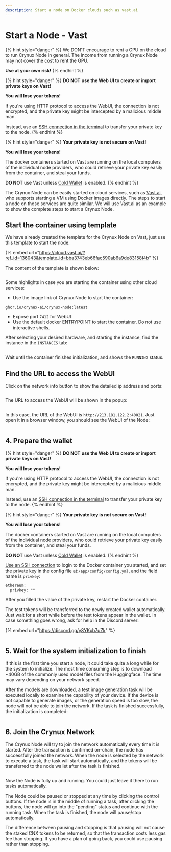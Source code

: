 ```yaml
---
description: Start a node on Docker clouds such as vast.ai
---
```


# Start a Node - Vast

{% hint style="danger" %}
We DON'T encourage to rent a GPU on the cloud to run Crynux Node in general. The income from running a Crynux Node may not cover the cost to rent the GPU.

**Use at your own risk!**
{% endhint %}

{% hint style="danger" %}
**DO NOT** **use the Web UI to create or import private keys on Vast!**

**You will lose your tokens!**

If you're using HTTP protocol to access the WebUI, the connection is not encrypted, and the private key might be intercepted by a malicious middle man.

Instead, use an [SSH connection in the terminal](https://vast.ai/docs/gpu-instances/ssh?\_gl=1\*ye4y7p\*\_gcl\_au\*OTc1MTUwMTIwLjE3MTY2MTA3OTkuMzAyNTUxNjAzLjE3MTY2NDIxMzkuMTcxNjY0MjEzOA..\*\_ga\*NTc0NjQxMDIwLjE3MTY2MTA3OTk.\*\_ga\_DG15WC8WXG\*MTcxNjYxMDc5OS4xLjEuMTcxNjY0Nzg1MC42MC4wLjA.) to transfer your private key to the node.
{% endhint %}

{% hint style="danger" %}
**Your private key is not secure on Vast!**

**You will lose your tokens!**

The docker containers started on Vast are running on the local computers of the individual node providers, who could retrieve your private key easily from the container, and steal your funds.

**DO NOT** use Vast unless [Cold Wallet](private-key-security.md) is enabled.
{% endhint %}

The Crynux Node can be easily started on cloud services, such as [Vast.ai](https://vast.ai/), who supports starting a VM using Docker images directly. The steps to start a node on those services are quite similar. We will use Vast.ai as an example to show the complete steps to start a Crynux Node.

## Start the container using template

We have already created the template for the Crynux Node on Vast, just use this template to start the node:

{% embed url="https://cloud.vast.ai/?ref_id=136043&template_id=bba3743eb66fac590ab6a9de83158f4b" %}

The content of the template is shown below:

<figure><img src="../.gitbook/assets/e2e99275247966afe9197eee2f70218.png" alt=""><figcaption></figcaption></figure>

Some highlights in case you are starting the container using other cloud services:

* Use the image link of Crynux Node to start the container:&#x20;

`ghcr.io/crynux-ai/crynux-node:latest`

* Expose port `7412` for WebUI
* Use the default docker ENTRYPOINT to start the container. Do not use interactive shells.

After selecting your desired hardware, and starting the instance, find the instance in the `INSTANCES` tab:

<figure><img src="../.gitbook/assets/c35f22fdcc91d9906363314ce7ff526.png" alt=""><figcaption></figcaption></figure>

Wait until the container finishes initialization, and shows the `RUNNING` status.

## Find the URL to access the WebUI

Click on the network info button to show the detailed ip address and ports:

<figure><img src="../.gitbook/assets/image (3).png" alt=""><figcaption></figcaption></figure>

The URL to access the WebUI will be shown in the popup:

<figure><img src="../.gitbook/assets/image (4).png" alt=""><figcaption></figcaption></figure>

In this case, the URL of the WebUI is `http://213.181.122.2:40021`. Just open it in a browser window, you should see the WebUI of the Node:

<figure><img src="../.gitbook/assets/1d2593321953160bab0838ed3d54748.png" alt=""><figcaption></figcaption></figure>

## 4. Prepare the wallet

{% hint style="danger" %}
**DO NOT** **use the Web UI to create or import private keys on Vast!**

**You will lose your tokens!**

If you're using HTTP protocol to access the WebUI, the connection is not encrypted, and the private key might be intercepted by a malicious middle man.

Instead, use an [SSH connection in the terminal](https://vast.ai/docs/gpu-instances/ssh?\_gl=1\*ye4y7p\*\_gcl\_au\*OTc1MTUwMTIwLjE3MTY2MTA3OTkuMzAyNTUxNjAzLjE3MTY2NDIxMzkuMTcxNjY0MjEzOA..\*\_ga\*NTc0NjQxMDIwLjE3MTY2MTA3OTk.\*\_ga\_DG15WC8WXG\*MTcxNjYxMDc5OS4xLjEuMTcxNjY0Nzg1MC42MC4wLjA.) to transfer your private key to the node.
{% endhint %}

{% hint style="danger" %}
**Your private key is not secure on Vast!**

**You will lose your tokens!**

The docker containers started on Vast are running on the local computers of the individual node providers, who could retrieve your private key easily from the container, and steal your funds.

**DO NOT** use Vast unless [Cold Wallet](private-key-security.md) is enabled.
{% endhint %}

[Use an SSH connection](https://vast.ai/docs/gpu-instances/ssh?\_gl=1\*ye4y7p\*\_gcl\_au\*OTc1MTUwMTIwLjE3MTY2MTA3OTkuMzAyNTUxNjAzLjE3MTY2NDIxMzkuMTcxNjY0MjEzOA..\*\_ga\*NTc0NjQxMDIwLjE3MTY2MTA3OTk.\*\_ga\_DG15WC8WXG\*MTcxNjYxMDc5OS4xLjEuMTcxNjY0Nzg1MC42MC4wLjA.) to login to the Docker container you started, and set the private key in the config file at:`/app/config/config.yml`, and the field name is `privkey`:

```
ethereum:
  privkey: ""
```

After you filled the value of the private key, restart the Docker container.

The test tokens will be transferred to the newly created wallet automatically. Just wait for a short while before the test tokens appear in the wallet. In case something goes wrong, ask for help in the Discord server:

{% embed url="https://discord.gg/y8YKxb7uZk" %}

<figure><img src="../.gitbook/assets/336e0e3d3e49835b681851733e7efa2.png" alt=""><figcaption></figcaption></figure>

## 5. Wait for the system initialization to finish

If this is the first time you start a node, it could take quite a long while for the system to initialize. The most time consuming step is to download \~40GB of the commonly used model files from the Huggingface. The time may vary depending on your network speed.

After the models are downloaded, a test image generation task will be executed locally to examine the capability of your device. If the device is not capable to generate images, or the generation speed is too slow, the node will not be able to join the network. If the task is finished successfully, the initialization is completed:

<figure><img src="../.gitbook/assets/1daf6bc8396c38c44072803a2924d09.png" alt=""><figcaption></figcaption></figure>

## 6. Join the Crynux Network

The Crynux Node will try to join the network automatically every time it is started. After the transaction is confirmed on-chain, the node has successfully joined the network. When the node is selected by the network to execute a task, the task will start automatically, and the tokens will be transferred to the node wallet after the task is finished.

<figure><img src="../.gitbook/assets/6c659fa275de50dfa6fa82fae3f97d6.png" alt=""><figcaption></figcaption></figure>

Now the Node is fully up and running. You could just leave it there to run tasks automatically.

The Node could be paused or stopped at any time by clicking the control buttons. If the node is in the middle of running a task, after clicking the buttons, the node will go into the "pending" status and continue with the running task. When the task is finished, the node will pause/stop automatically.

The difference between pausing and stopping is that pausing will not cause the staked CNX tokens to be returned, so that the transaction costs less gas fee than stopping. If you have a plan of going back, you could use pausing rather than stopping.&#x20;
